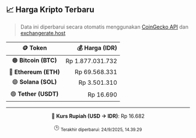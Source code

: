 

<!-- HARGA_KRIPTO -->
## 📈 Harga Kripto Terbaru

> Data ini diperbarui secara otomatis menggunakan [CoinGecko API](https://www.coingecko.com/) dan [exchangerate.host](https://exchangerate.host/)

<div align="center">

| 🪙 Token | 💰 Harga (IDR) |
|:------:|---------------:|
| 🟠 **Bitcoin (BTC)**   | Rp 1.877.031.732 |
| 🔵 **Ethereum (ETH)**  | Rp 69.568.331 |
| 🟣 **Solana (SOL)**    | Rp 3.501.310 |
| 🟢 **Tether (USDT)**   | Rp 16.690 |

---

💱 **Kurs Rupiah (USD → IDR)**: Rp 16.682

🕒 <sub>Terakhir diperbarui: 24/9/2025, 14.39.29</sub>

</div>
<!-- /HARGA_KRIPTO -->
